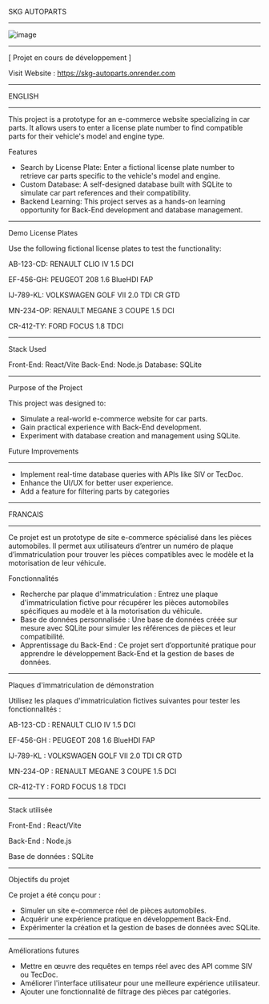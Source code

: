 SKG AUTOPARTS 
________________________________________________________________________________________________________________________________________________________________________
![image](https://github.com/user-attachments/assets/36006b27-c0ba-440f-afe1-dd1ce7ffa5c7)
________________________________________________________________________________________________________________________________________________________________________

[ Projet en cours de développement ]

Visit Website : https://skg-autoparts.onrender.com
________________________________________________________________________________________________________________________________________________________________________

ENGLISH 
________________________________________________________________________________________________________________________________________________________________________

This project is a prototype for an e-commerce website specializing in car parts. It allows users to enter a license plate number to find compatible parts for their vehicle's model and engine type.

Features

- Search by License Plate: Enter a fictional license plate number to retrieve car parts specific to the vehicle's model and engine.
- Custom Database: A self-designed database built with SQLite to simulate car part references and their compatibility.
- Backend Learning: This project serves as a hands-on learning opportunity for Back-End development and database management.
____________________________________________________________________________________________________________________________________________________________________________
  
Demo License Plates

Use the following fictional license plates to test the functionality:

AB-123-CD: RENAULT CLIO IV 1.5 DCI

EF-456-GH: PEUGEOT 208 1.6 BlueHDI FAP

IJ-789-KL: VOLKSWAGEN GOLF VII 2.0 TDI CR GTD

MN-234-OP: RENAULT MEGANE 3 COUPE 1.5 DCI

CR-412-TY: FORD FOCUS 1.8 TDCI
___________________________________________________________________________________________________________________________________

Stack Used

Front-End: React/Vite
Back-End: Node.js
Database: SQLite
________________________________________________________________________________________________________________________________

Purpose of the Project

This project was designed to:

- Simulate a real-world e-commerce website for car parts.
- Gain practical experience with Back-End development.
- Experiment with database creation and management using SQLite.

Future Improvements
_____________________________________________________________________________________________________________________________________________
- Implement real-time database queries with APIs like SIV or TecDoc.
- Enhance the UI/UX for better user experience.
- Add a feature for filtering parts by categories

______________________________________________________________________________________________________________________________________________

FRANCAIS
_____________________________________________________________________________________________________________________________________________

Ce projet est un prototype de site e-commerce spécialisé dans les pièces automobiles. Il permet aux utilisateurs d’entrer un numéro de plaque d’immatriculation pour trouver les pièces compatibles avec le modèle et la motorisation de leur véhicule.

Fonctionnalités

- Recherche par plaque d'immatriculation : Entrez une plaque d'immatriculation fictive pour récupérer les pièces automobiles spécifiques au modèle et à la motorisation du véhicule.
- Base de données personnalisée : Une base de données créée sur mesure avec SQLite pour simuler les références de pièces et leur compatibilité.
- Apprentissage du Back-End : Ce projet sert d’opportunité pratique pour apprendre le développement Back-End et la gestion de bases de données.
___________________________________________________________________________________________________________________________________________________________________________________________

Plaques d'immatriculation de démonstration

Utilisez les plaques d'immatriculation fictives suivantes pour tester les fonctionnalités :

AB-123-CD : RENAULT CLIO IV 1.5 DCI

EF-456-GH : PEUGEOT 208 1.6 BlueHDI FAP

IJ-789-KL : VOLKSWAGEN GOLF VII 2.0 TDI CR GTD

MN-234-OP : RENAULT MEGANE 3 COUPE 1.5 DCI

CR-412-TY : FORD FOCUS 1.8 TDCI

_______________________________________________________________________________________________________________________________________________________________________________________________

Stack utilisée

Front-End : React/Vite

Back-End : Node.js

Base de données : SQLite

_______________________________________________________________________________________________________________________________________________________________________________________________________

Objectifs du projet

Ce projet a été conçu pour :

- Simuler un site e-commerce réel de pièces automobiles.
- Acquérir une expérience pratique en développement Back-End.
- Expérimenter la création et la gestion de bases de données avec SQLite.
________________________________________________________________________________________________________________________________________________________________________________________________________________
 Améliorations futures
 
- Mettre en œuvre des requêtes en temps réel avec des API comme SIV ou TecDoc.
- Améliorer l'interface utilisateur pour une meilleure expérience utilisateur.
- Ajouter une fonctionnalité de filtrage des pièces par catégories.
